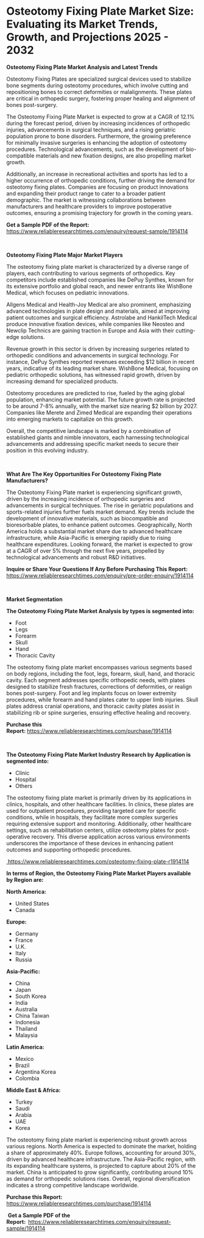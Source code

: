 <p><h1>Osteotomy Fixing Plate Market Size: Evaluating its Market Trends, Growth, and Projections 2025 - 2032</h1></p><p><strong>Osteotomy Fixing Plate Market Analysis and Latest Trends</strong></p>
<p><p>Osteotomy Fixing Plates are specialized surgical devices used to stabilize bone segments during osteotomy procedures, which involve cutting and repositioning bones to correct deformities or malalignments. These plates are critical in orthopedic surgery, fostering proper healing and alignment of bones post-surgery.</p><p>The Osteotomy Fixing Plate Market is expected to grow at a CAGR of 12.1% during the forecast period, driven by increasing incidences of orthopedic injuries, advancements in surgical techniques, and a rising geriatric population prone to bone disorders. Furthermore, the growing preference for minimally invasive surgeries is enhancing the adoption of osteotomy procedures. Technological advancements, such as the development of bio-compatible materials and new fixation designs, are also propelling market growth.</p><p>Additionally, an increase in recreational activities and sports has led to a higher occurrence of orthopedic conditions, further driving the demand for osteotomy fixing plates. Companies are focusing on product innovations and expanding their product range to cater to a broader patient demographic. The market is witnessing collaborations between manufacturers and healthcare providers to improve postoperative outcomes, ensuring a promising trajectory for growth in the coming years.</p></p>
<p><strong>Get a Sample PDF of the Report:&nbsp;</strong> <a href="https://www.reliableresearchtimes.com/enquiry/request-sample/1914114?utm_campaign=3545&utm_medium=2&utm_source=Github&utm_content=ia&utm_term=16042025&utm_id=osteotomy-fixing-plate">https://www.reliableresearchtimes.com/enquiry/request-sample/1914114</a></p>
<p>&nbsp;</p>
<p><strong>Osteotomy Fixing Plate Major Market Players</strong></p>
<p><p>The osteotomy fixing plate market is characterized by a diverse range of players, each contributing to various segments of orthopedics. Key competitors include established companies like DePuy Synthes, known for its extensive portfolio and global reach, and newer entrants like WishBone Medical, which focuses on pediatric innovations. </p><p>Allgens Medical and Health-Joy Medical are also prominent, emphasizing advanced technologies in plate design and materials, aimed at improving patient outcomes and surgical efficiency. Astrolabe and HankilTech Medical produce innovative fixation devices, while companies like Neosteo and Newclip Technics are gaining traction in Europe and Asia with their cutting-edge solutions.</p><p>Revenue growth in this sector is driven by increasing surgeries related to orthopedic conditions and advancements in surgical technology. For instance, DePuy Synthes reported revenues exceeding $12 billion in recent years, indicative of its leading market share. WishBone Medical, focusing on pediatric orthopedic solutions, has witnessed rapid growth, driven by increasing demand for specialized products.</p><p>Osteotomy procedures are predicted to rise, fueled by the aging global population, enhancing market potential. The future growth rate is projected to be around 7-8% annually, with the market size nearing $2 billion by 2027. Companies like Merete and Zimed Medical are expanding their operations into emerging markets to capitalize on this growth.</p><p>Overall, the competitive landscape is marked by a combination of established giants and nimble innovators, each harnessing technological advancements and addressing specific market needs to secure their position in this evolving industry.</p></p>
<p>&nbsp;</p>
<p><strong>What Are The Key Opportunities For Osteotomy Fixing Plate Manufacturers?</strong></p>
<p><p>The Osteotomy Fixing Plate market is experiencing significant growth, driven by the increasing incidence of orthopedic surgeries and advancements in surgical techniques. The rise in geriatric populations and sports-related injuries further fuels market demand. Key trends include the development of innovative materials, such as biocompatible and bioresorbable plates, to enhance patient outcomes. Geographically, North America holds a substantial market share due to advanced healthcare infrastructure, while Asia-Pacific is emerging rapidly due to rising healthcare expenditures. Looking forward, the market is expected to grow at a CAGR of over 5% through the next five years, propelled by technological advancements and robust R&D initiatives.</p></p>
<p><strong>Inquire or Share Your Questions If Any Before Purchasing This Report:</strong> <a href="https://www.reliableresearchtimes.com/enquiry/pre-order-enquiry/1914114?utm_campaign=3545&utm_medium=2&utm_source=Github&utm_content=ia&utm_term=16042025&utm_id=osteotomy-fixing-plate">https://www.reliableresearchtimes.com/enquiry/pre-order-enquiry/1914114</a></p>
<p>&nbsp;</p>
<p><strong>Market Segmentation</strong></p>
<p><strong>The Osteotomy Fixing Plate Market Analysis by types is segmented into:</strong></p>
<p><ul><li>Foot</li><li>Legs</li><li>Forearm</li><li>Skull</li><li>Hand</li><li>Thoracic Cavity</li></ul></p>
<p><p>The osteotomy fixing plate market encompasses various segments based on body regions, including the foot, legs, forearm, skull, hand, and thoracic cavity. Each segment addresses specific orthopedic needs, with plates designed to stabilize fresh fractures, corrections of deformities, or realign bones post-surgery. Foot and leg implants focus on lower extremity procedures, while forearm and hand plates cater to upper limb injuries. Skull plates address cranial operations, and thoracic cavity plates assist in stabilizing rib or spine surgeries, ensuring effective healing and recovery.</p></p>
<p><strong>Purchase this Report:&nbsp;</strong><a href="https://www.reliableresearchtimes.com/purchase/1914114?utm_campaign=3545&utm_medium=2&utm_source=Github&utm_content=ia&utm_term=16042025&utm_id=osteotomy-fixing-plate">https://www.reliableresearchtimes.com/purchase/1914114</a></p>
<p>&nbsp;</p>
<p><strong>The Osteotomy Fixing Plate Market Industry Research by Application is segmented into:</strong></p>
<p><ul><li>Clinic</li><li>Hospital</li><li>Others</li></ul></p>
<p><p>The osteotomy fixing plate market is primarily driven by its applications in clinics, hospitals, and other healthcare facilities. In clinics, these plates are used for outpatient procedures, providing targeted care for specific conditions, while in hospitals, they facilitate more complex surgeries requiring extensive support and monitoring. Additionally, other healthcare settings, such as rehabilitation centers, utilize osteotomy plates for post-operative recovery. This diverse application across various environments underscores the importance of these devices in enhancing patient outcomes and supporting orthopedic procedures.</p></p>
<p><a href="https://www.reliableresearchtimes.com/osteotomy-fixing-plate-r1914114?utm_campaign=3545&utm_medium=2&utm_source=Github&utm_content=ia&utm_term=16042025&utm_id=osteotomy-fixing-plate">&nbsp;https://www.reliableresearchtimes.com/osteotomy-fixing-plate-r1914114</a></p>
<p><strong>In terms of Region, the Osteotomy Fixing Plate Market Players available by Region are:</strong></p>
<p>
    <p> <strong> North America: </strong>
        <ul>
            <li>United States</li>
            <li>Canada</li>
        </ul>
        </p> 
    <p> <strong> Europe: </strong>
        <ul>
            <li>Germany</li>
            <li>France</li>
            <li>U.K.</li>
            <li>Italy</li>
            <li>Russia</li>
        </ul>
        </p> 
    <p> <strong> Asia-Pacific: </strong>
        <ul>
            <li>China</li>
            <li>Japan</li>
            <li>South Korea</li>
            <li>India</li>
            <li>Australia</li>
            <li>China Taiwan</li>
            <li>Indonesia</li>
            <li>Thailand</li>
            <li>Malaysia</li>
        </ul>
        </p> 
    <p> <strong> Latin America: </strong>
        <ul>
            <li>Mexico</li>
            <li>Brazil</li>
            <li>Argentina Korea</li>
            <li>Colombia</li>
        </ul>
        </p> 
    <p> <strong> Middle East & Africa: </strong>
        <ul>
            <li>Turkey</li>
            <li>Saudi</li>
            <li>Arabia</li>
            <li>UAE</li>
            <li>Korea</li>
        </ul>
    </p>
    </p>
<p><p>The osteotomy fixing plate market is experiencing robust growth across various regions. North America is expected to dominate the market, holding a share of approximately 40%. Europe follows, accounting for around 30%, driven by advanced healthcare infrastructure. The Asia-Pacific region, with its expanding healthcare systems, is projected to capture about 20% of the market. China is anticipated to grow significantly, contributing around 10% as demand for orthopedic solutions rises. Overall, regional diversification indicates a strong competitive landscape worldwide.</p></p>
<p><strong>Purchase this Report: </strong><a href="https://www.reliableresearchtimes.com/purchase/1914114?utm_campaign=3545&utm_medium=2&utm_source=Github&utm_content=ia&utm_term=16042025&utm_id=osteotomy-fixing-plate">https://www.reliableresearchtimes.com/purchase/1914114</a></p>
<p>&nbsp;<strong>Get a Sample PDF of the Report:&nbsp;&nbsp;</strong><a href="https://www.reliableresearchtimes.com/enquiry/request-sample/1914114?utm_campaign=3545&utm_medium=2&utm_source=Github&utm_content=ia&utm_term=16042025&utm_id=osteotomy-fixing-plate">https://www.reliableresearchtimes.com/enquiry/request-sample/1914114</a></p>
<p><strong></strong></p>
<p><p></p><p></p><p></p></p>